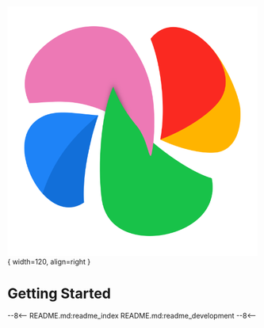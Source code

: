 
![Immichporter logo](assets/logo.png){ width=120, align=right }
# Getting Started

--8<--
README.md:readme_index
README.md:readme_development
--8<--
